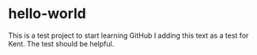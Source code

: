 # hello-world
This is a test project to start learning GitHub
I adding this text as a test for Kent.
The test should be helpful.

